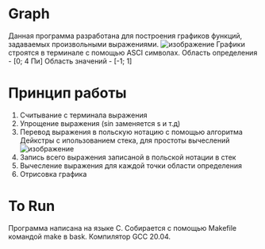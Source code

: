 # Graph
Данная программа разработана для построения графиков функций, задаваемых произвольными выражениями.
![изображение](https://user-images.githubusercontent.com/62353818/170713796-e9d6fb32-9962-48a3-adda-bf9f4c8c0dc5.png)
Графики строятся в терминале с помощью ASCI символах.
Область определения - [0; 4 Пи]
Область значений - [-1; 1]
# Принцип работы
1. Считывание с терминала выражения
2. Упрощение выражения (sin заменяется s и т.д)
3. Перевод выражения в польскую нотацию с помощью алгоритма Дейкстры с ипользованием стека, для простоты вычеслений
![изображение](https://user-images.githubusercontent.com/62353818/170714776-07e17f6f-9233-4428-98fc-de3bf7715cc5.png)
5. Запись всего выражения записаной в польской нотации в стек
6. Вычесление выражения для каждой точки области определения
7. Отрисовка графика
# To Run
Программа написана на языке С. Собирается с помощью Makefile командой make в bask. Компилятор GCC 20.04.

